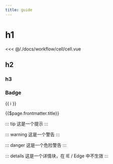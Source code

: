 ```yaml
---
title: guide
---
```


# h1

<<< @/./docs/workflow/cell/cell.vue

## h2

### h3

### Badge <Badge text="beta" type="warning"/> <Badge text="默认主题"/>

<span v-for="i in 3">{{ i }} </span>

{{$page.frontmatter.title}}

::: tip
这是一个提示
:::

::: warning
这是一个警告
:::

::: danger
这是一个危险警告
:::

::: details
这是一个详情块，在 IE / Edge 中不生效
:::
